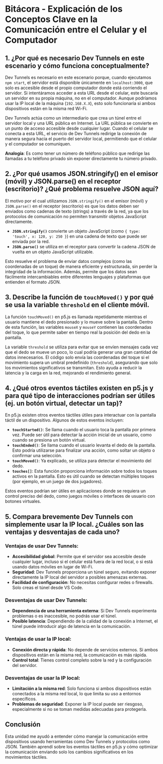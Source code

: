# **Bitácora - Explicación de los Conceptos Clave en la Comunicación entre el Celular y el Computador**

## **1. ¿Por qué es necesario Dev Tunnels en este escenario y cómo funciona conceptualmente?**
Dev Tunnels es necesario en este escenario porque, cuando ejecutamos `npm start`, el servidor está disponible únicamente en `localhost:3000`, que solo es accesible desde el propio computador donde está corriendo el servidor. Si intentáramos acceder a esta URL desde el celular, este buscaría un servidor en su propia máquina, no en el computador. Aunque podríamos usar la IP local de la máquina (`192.168.X.X`), esto solo funcionaría si ambos dispositivos están en la misma red Wi-Fi.

Dev Tunnels actúa como un intermediario que crea un túnel entre el servidor local y una URL pública en Internet. La URL pública se convierte en un punto de acceso accesible desde cualquier lugar. Cuando el celular se conecta a esta URL, el servicio de Dev Tunnels redirige la conexión de manera segura hacia el puerto del servidor local, permitiendo que el celular y el computador se comuniquen.

**Analogía**: Es como tener un número de teléfono público que redirige las llamadas a tu teléfono privado sin exponer directamente tu número privado.

## **2. ¿Por qué usamos JSON.stringify() en el emisor (móvil) y JSON.parse() en el receptor (escritorio)? ¿Qué problema resuelve JSON aquí?**
El motivo por el cual utilizamos `JSON.stringify()` en el emisor (móvil) y `JSON.parse()` en el receptor (escritorio) es que los datos deben ser enviados como cadenas de texto (strings) a través de la red, ya que los protocolos de comunicación no permiten transmitir objetos JavaScript directamente. 

- **`JSON.stringify()`** convierte un objeto JavaScript (como `{ type: 'touch', x: 120, y: 250 }`) en una cadena de texto que puede ser enviada por la red. 
- **`JSON.parse()`** se utiliza en el receptor para convertir la cadena JSON de vuelta en un objeto JavaScript utilizable.

Esto resuelve el problema de enviar datos complejos (como las coordenadas de un toque) de manera eficiente y estructurada, sin perder la integridad de la información. Además, permite que los datos sean fácilmente intercambiables entre diferentes lenguajes y plataformas que entienden el formato JSON.

## **3. Describe la función de `touchMoved()` y por qué se usa la variable `threshold` en el cliente móvil.**
La función `touchMoved()` en p5.js es llamada repetidamente mientras el usuario mantiene el dedo presionado y lo mueve sobre la pantalla. Dentro de esta función, las variables `mouseX` y `mouseY` contienen las coordenadas del toque, lo que permite saber en tiempo real la posición del dedo en la pantalla.

La variable `threshold` se utiliza para evitar que se envíen mensajes cada vez que el dedo se mueve un poco, lo cual podría generar una gran cantidad de datos innecesarios. El código solo envía las coordenadas del toque si el movimiento supera un umbral predefinido (`threshold`), asegurando que solo los movimientos significativos se transmitan. Esto ayuda a reducir la latencia y la carga en la red, mejorando el rendimiento general.

## **4. ¿Qué otros eventos táctiles existen en p5.js y para qué tipo de interacciones podrían ser útiles (ej. un botón virtual, detectar un tap)?**
En p5.js existen otros eventos táctiles útiles para interactuar con la pantalla táctil de un dispositivo. Algunos de estos eventos incluyen:

- **`touchStarted()`**: Se llama cuando el usuario toca la pantalla por primera vez. Puede ser útil para detectar la acción inicial de un usuario, como cuando se presiona un botón virtual.
- **`touchEnded()`**: Se llama cuando el usuario levanta el dedo de la pantalla. Esto podría utilizarse para finalizar una acción, como soltar un objeto o confirmar una selección.
- **`touchMoved()`**: Ya explicado, se utiliza para detectar el movimiento del dedo.
- **`touches[]`**: Esta función proporciona información sobre todos los toques activos en la pantalla. Esto es útil cuando se detectan múltiples toques (por ejemplo, en un juego de dos jugadores).

Estos eventos podrían ser útiles en aplicaciones donde se requiera un control preciso del dedo, como juegos móviles o interfaces de usuario con botones virtuales.

## **5. Compara brevemente Dev Tunnels con simplemente usar la IP local. ¿Cuáles son las ventajas y desventajas de cada uno?**
### **Ventajas de usar Dev Tunnels**:
- **Accesibilidad global**: Permite que el servidor sea accesible desde cualquier lugar, incluso si el celular está fuera de la red local, o si está usando datos móviles en lugar de Wi-Fi.
- **Seguridad**: Dev Tunnels proporciona un túnel seguro, evitando exponer directamente la IP local del servidor a posibles amenazas externas.
- **Facilidad de configuración**: No necesitas configurar redes o firewalls. Solo creas el túnel desde VS Code.

### **Desventajas de usar Dev Tunnels**:
- **Dependencia de una herramienta externa**: Si Dev Tunnels experimenta problemas o es inaccesible, no podrás usar el túnel.
- **Posible latencia**: Dependiendo de la calidad de la conexión a Internet, el túnel puede introducir algo de latencia en la comunicación.

### **Ventajas de usar la IP local**:
- **Conexión directa y rápida**: No depende de servicios externos. Si ambos dispositivos están en la misma red, la comunicación es más rápida.
- **Control total**: Tienes control completo sobre la red y la configuración del servidor.

### **Desventajas de usar la IP local**:
- **Limitación a la misma red**: Solo funciona si ambos dispositivos están conectados a la misma red local, lo que limita su uso a entornos específicos.
- **Problemas de seguridad**: Exponer la IP local puede ser riesgoso, especialmente si no se toman medidas adecuadas para protegerla.

## **Conclusión**
Esta unidad me ayudó a entender cómo manejar la comunicación entre dispositivos usando herramientas como Dev Tunnels y protocolos como JSON. También aprendí sobre los eventos táctiles en p5.js y cómo optimizar la comunicación enviando solo los cambios significativos en los movimientos táctiles.
